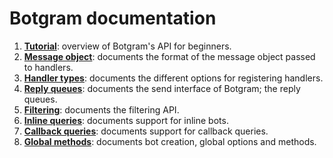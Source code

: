 # Botgram documentation

 1. **[Tutorial](tutorial.md)**: overview of Botgram's API for beginners.
 2. **[Message object](message.md)**: documents the format of the message object passed to handlers.
 3. **[Handler types](handlers.md)**: documents the different options for registering handlers.
 4. **[Reply queues](reply.md)**: documents the send interface of Botgram; the reply queues.
 5. **[Filtering](filtering.md)**: documents the filtering API.
 6. **[Inline queries](inline.md)**: documents support for inline bots.
 6. **[Callback queries](callback.md)**: documents support for callback queries.
 8. **[Global methods](global.md)**: documents bot creation, global options and methods.
